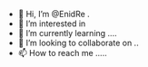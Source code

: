 - 👋 Hi, I’m @EnidRe .
- 👀 I’m interested in 
- 🌱 I’m currently learning ....
- 💞️ I’m looking to collaborate on ..
- 📫 How to reach me .....

<!---
EnidRe/EnidRe is a ✨ special ✨ repository because its `README.md` (this file) appears on your GitHub profile.
You can click the Preview link to take a look at your changes.
--->
